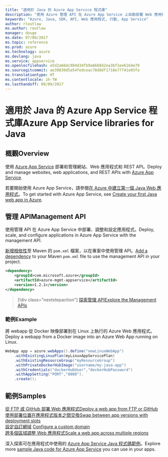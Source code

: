 ```yaml
---
title: "適用於 Java 的 Azure App Service 程式庫"
description: "使用 Azure 管理 API 在 Azure App Service 上自動部署 Web 應用程式。"
keywords: "Azure, Java, SDK, API, Web 應用程式, 行動, App Service"
author: rloutlaw
ms.author: routlaw
manager: douge
ms.date: 07/09/2017
ms.topic: reference
ms.prod: azure
ms.technology: azure
ms.devlang: java
ms.service: appservice
ms.openlocfilehash: e5d2a66dc984d34fb9a6668d2ea3bf1ee6164e70
ms.sourcegitcommit: ae39830d5a54fedceac78d8df1718e77741e03fa
ms.translationtype: HT
ms.contentlocale: zh-TW
ms.lasthandoff: 09/09/2017
---
```

# <a name="azure-app-service-libraries-for-java"></a><span data-ttu-id="05384-104">適用於 Java 的 Azure App Service 程式庫</span><span class="sxs-lookup"><span data-stu-id="05384-104">Azure App Service libraries for Java</span></span>

## <a name="overview"></a><span data-ttu-id="05384-105">概觀</span><span class="sxs-lookup"><span data-stu-id="05384-105">Overview</span></span>

<span data-ttu-id="05384-106">使用 [Azure App Service](/azure/app-service) 部署和管理網站、Web 應用程式和 REST API。</span><span class="sxs-lookup"><span data-stu-id="05384-106">Deploy and manage websites, web applications, and REST APIs with [Azure App Service](/azure/app-service).</span></span>

<span data-ttu-id="05384-107">若要開始使用 Azure App Service，請參閱[在 Azure 中建立第一個 Java Web 應用程式](/azure/app-service-web/app-service-web-get-started-java)。</span><span class="sxs-lookup"><span data-stu-id="05384-107">To get started with Azure App Service, see [Create your first Java web app in Azure](/azure/app-service-web/app-service-web-get-started-java).</span></span>

## <a name="management-api"></a><span data-ttu-id="05384-108">管理 API</span><span class="sxs-lookup"><span data-stu-id="05384-108">Management API</span></span>

<span data-ttu-id="05384-109">使用管理 API 在 Azure App Service 中部署、調整和設定應用程式。</span><span class="sxs-lookup"><span data-stu-id="05384-109">Deploy, scale, and configure applications in Azure App Service with the management API.</span></span>

<span data-ttu-id="05384-110">[新增相依性](https://maven.apache.org/guides/getting-started/index.html#How_do_I_use_external_dependencies)至 Maven 的 `pom.xml` 檔案，以在專案中使用管理 API。</span><span class="sxs-lookup"><span data-stu-id="05384-110">[Add a dependency](https://maven.apache.org/guides/getting-started/index.html#How_do_I_use_external_dependencies) to your Maven `pom.xml` file to use the management API in your project.</span></span>

```XML
<dependency>
    <groupId>com.microsoft.azure</groupId>
    <artifactId>azure-mgmt-appservice</artifactId>
    <version>1.2.1</version>
</dependency>
```   

> [!div class="nextstepaction"]
> [<span data-ttu-id="05384-111">探索管理 API</span><span class="sxs-lookup"><span data-stu-id="05384-111">Explore the Management APIs</span></span>](/java/api/overview/azure)

### <a name="example"></a><span data-ttu-id="05384-112">範例</span><span class="sxs-lookup"><span data-stu-id="05384-112">Example</span></span>

<span data-ttu-id="05384-113">將 webapp 從 Docker 映像部署到在 Linux 上執行的 Azure Web 應用程式。</span><span class="sxs-lookup"><span data-stu-id="05384-113">Deploy a webapp from a Docker image into an Azure Web App running on Linux.</span></span>

```java
WebApp app = azure.webApps().define("newLinuxWebApp")
    .withExistingLinuxPlan(myLinuxAppServicePlan)
    .withExistingResourceGroup("myResourceGroup")
    .withPrivateDockerHubImage("username/my-java-app")
    .withCredentials("dockerHubUser","dockerHubPassword")
    .withAppSetting("PORT","8080").
    .create();
```

## <a name="samples"></a><span data-ttu-id="05384-114">範例</span><span class="sxs-lookup"><span data-stu-id="05384-114">Samples</span></span>

<span data-ttu-id="05384-115">[從 FTP 或 GitHub 部署 Web 應用程式][1]</span><span class="sxs-lookup"><span data-stu-id="05384-115">[Deploy a web app from FTP or GitHub][1]</span></span>  
<span data-ttu-id="05384-116">[使用部署位置在應用程式版本之間交換][2]</span><span class="sxs-lookup"><span data-stu-id="05384-116">[Swap between app versions with deployment slots][2]</span></span>  
<span data-ttu-id="05384-117">[設定自訂網域][3] </span><span class="sxs-lookup"><span data-stu-id="05384-117">[Configure a custom domain][3] </span></span>  
<span data-ttu-id="05384-118">[跨多個區域調整 Web 應用程式][4]</span><span class="sxs-lookup"><span data-stu-id="05384-118">[Scale a web app across multiple regions][4]</span></span>   

<span data-ttu-id="05384-119">深入探索可在應用程式中使用的 [Azure App Service Java 程式碼範例](https://azure.microsoft.com/resources/samples/?platform=java&term=appservice)。</span><span class="sxs-lookup"><span data-stu-id="05384-119">Explore more [sample Java code for Azure App Service](https://azure.microsoft.com/resources/samples/?platform=java&term=appservice) you can use in your apps.</span></span>

[1]: ../docs-ref-conceptual/java-sdk-configure-webapp-sources.md
[2]: https://azure.microsoft.com/resources/samples/app-service-java-manage-staging-and-production-slots-for-web-apps/
[3]: https://azure.microsoft.com/resources/samples/app-service-java-manage-web-apps-with-custom-domains/
[4]: https://azure.microsoft.com/resources/samples/app-service-java-scale-web-apps-on-linux/
